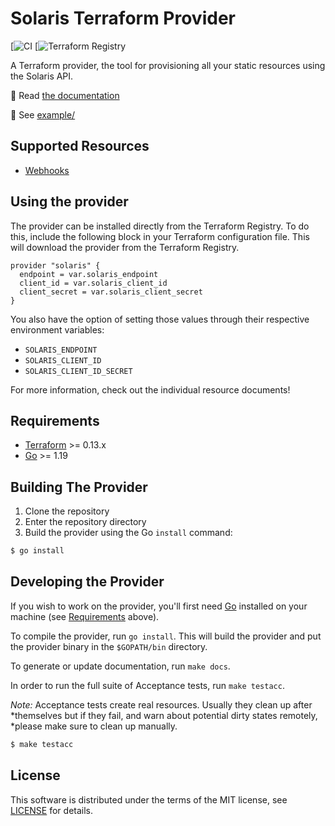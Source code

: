# Solaris Terraform Provider

[![CI]()
[![Terraform Registry]()

A Terraform provider, the tool for provisioning all your static resources using the Solaris API.

📝 Read [the documentation]()

👀 See [example/](examples/)

## Supported Resources
- [Webhooks](https://docs.solarisgroup.com/api-reference/onboarding/webhooks/)

## Using the provider

The provider can be installed directly from the Terraform Registry. To do this, include the following block in your Terraform configuration file. This will download the provider from the Terraform Registry.

```hcl
provider "solaris" {
  endpoint = var.solaris_endpoint
  client_id = var.solaris_client_id
  client_secret = var.solaris_client_secret
}
```
You also have the option of setting those values through their respective environment variables:

- `SOLARIS_ENDPOINT`
- `SOLARIS_CLIENT_ID`
- `SOLARIS_CLIENT_ID_SECRET`


For more information, check out the individual resource documents!

## Requirements

- [Terraform](https://www.terraform.io/downloads.html) >= 0.13.x
- [Go](https://golang.org/doc/install) >= 1.19

## Building The Provider

1. Clone the repository
2. Enter the repository directory
3. Build the provider using the Go `install` command: 

```sh
$ go install
```

## Developing the Provider

If you wish to work on the provider, you'll first need [Go](http://www.golang.org) installed on your machine (see [Requirements](#requirements) above).

To compile the provider, run `go install`. This will build the provider and put the provider binary in the `$GOPATH/bin` directory.

To generate or update documentation, run `make docs`.

In order to run the full suite of Acceptance tests, run `make testacc`.

*Note:* Acceptance tests create real resources. Usually they clean up after *themselves but if they fail, and warn about potential dirty states remotely, *please make sure to clean up manually.

```sh
$ make testacc
```

## License

This software is distributed under the terms of the MIT license, see [LICENSE](./LICENSE) for details.